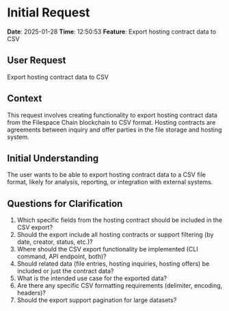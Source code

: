 # Initial Request

**Date**: 2025-01-28
**Time**: 12:50:53
**Feature**: Export hosting contract data to CSV

## User Request

Export hosting contract data to CSV

## Context

This request involves creating functionality to export hosting contract data from the Filespace Chain blockchain to CSV format. Hosting contracts are agreements between inquiry and offer parties in the file storage and hosting system.

## Initial Understanding

The user wants to be able to export hosting contract data to a CSV file format, likely for analysis, reporting, or integration with external systems.

## Questions for Clarification

1. Which specific fields from the hosting contract should be included in the CSV export?
2. Should the export include all hosting contracts or support filtering (by date, creator, status, etc.)?
3. Where should the CSV export functionality be implemented (CLI command, API endpoint, both)?
4. Should related data (file entries, hosting inquiries, hosting offers) be included or just the contract data?
5. What is the intended use case for the exported data?
6. Are there any specific CSV formatting requirements (delimiter, encoding, headers)?
7. Should the export support pagination for large datasets?